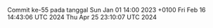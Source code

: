Commit ke-55 pada tanggal Sun Jan 01 14:00 2023 +0100
Fri Feb 16 14:43:06 UTC 2024
Thu Apr 25 23:10:07 UTC 2024
